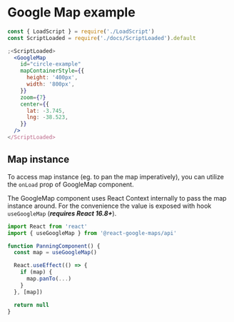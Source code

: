 # Google Map example

```jsx
const { LoadScript } = require('./LoadScript')
const ScriptLoaded = require('./docs/ScriptLoaded').default

;<ScriptLoaded>
  <GoogleMap
    id="circle-example"
    mapContainerStyle={{
      height: '400px',
      width: '800px',
    }}
    zoom={7}
    center={{
      lat: -3.745,
      lng: -38.523,
    }}
  />
</ScriptLoaded>
```

## Map instance

To access map instance (eg. to pan the map imperatively), you can utilize the `onLoad` prop of GoogleMap component.

The GoogleMap component uses React Context internally to pass the map instance around. For the convenience the value is exposed with hook `useGoogleMap` (**_requires React 16.8+_**).

```js static
import React from 'react'
import { useGoogleMap } from '@react-google-maps/api'

function PanningComponent() {
  const map = useGoogleMap()

  React.useEffect(() => {
    if (map) {
      map.panTo(...)
    }
  }, [map])

  return null
}
```
